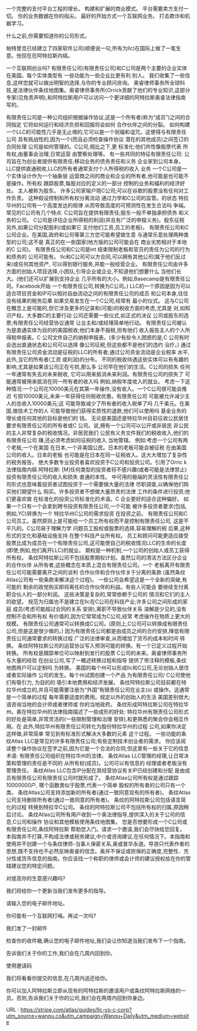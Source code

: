一个完整的支付平台工程的增长。 
 构建和扩展的商业模式。 
 平台需要卖方支付一切。 
 你的业务数据在你的指尖。 
 最好的开始方式一个互联网业务。 
 打击欺诈和机器学习。 
  
 什么之前,你需要知道你的公司形式。 
  
  
 帕特里克已经建立了四家软件公司(顺便说一句,所有为llc)在国际上做了一笔生意。他现在在阿特拉斯内缟。 
  
 一个互联网创业吗? 
 有限责任公司(有限责任公司)和C公司是两个主要的企业实体在美国。每个实体类型有 
 一些功能为一些企业比更有利 
 别人。 
 我们收集了一些信息,这样您就可以做出明智的选择,与你的专业顾问咨询。 
 奥睿律师事务所全球科技,是法律伙伴条纹地图集。奥睿律师事务所(Orrick贡献了他们的专业知识,这部分专家(见免责声明),和阿特拉斯用户可以访问一个更详细的阿特拉斯奥睿法律指南写的。 
  
 有限责任公司是一种公司组织根据操作协议,这是一个所有者(称为“成员”)之间的合同指定 
 它将如何运行和经济负担和回报将会如何 
 合作伙伴之间的分裂。 
 如何构建一个LLC的可能性几乎是无止境的,它可以是一个祝福和诅咒。这使得与有限责任公司 
 具有挑战性的,因为一个(而且必须检查操作协议 
 潜在的其他成员)之间签订的合同处理 
 公司是如何管理的。C公司,相比之下,更 
 标准化:他们共性像股票代表 
 所有权,由董事会治理,日常运营 
 由警察处理等。 
 有一些共同的特征有限责任公司: 
 公司旨在为创业者提供有限责任;移动业务的债务责任和义务 
 企业家到公司本身。 
 LLC提供直通税收,LLC的所有者通常支付个人所得税的收入 
 业务 
 一个C公司是一个实体设计作为一个抽象层 
 运营商之间的商业和企业的所有者,他可能是也可能不是操作。所有权 
 跟踪股票,每股对应的定义的一部分 
 控制的业务和福利的经济好处。 
 主人被称为股东。 
 许多公司家喻户晓C公司;可以在谷歌的股票没有任何对工作负责。 
 这种假设控制和所有权分离流动 
 通过力学和C公司的监管。的状态 
 特拉华州的公司有一个高度发达的规律 
 从而导致高度的可预测性在发生合法吗 
 争端。 
 常见的C公司有几个特点: 
 C公司旨在提供有限责任;股东一般不单独承担债务 
 和义务的公司。 
 C公司是评估企业所得税的利润(并且有广泛的申报义务)。股东征税 
 另外,如果公司分配股利(或如果它 
 支付他们工资,员工的老板)。 
 有限责任公司和C公司企业。在美国,政府和公司等第三方您可能希望做生意 
 与通常乐意处理两种类型的公司;这不是 
 真正的在一些国家(地方版的公司可能会在 
 商业劣势相对于本地的C 
 公司)。 
 有限责任公司和C公司是int 
 结束限制老板和官员的责任为公司的行为和债务的 
 公司可能有。 
 llc和C公司可以方合同,可以拥有其他公司(属于他们反过来)或任何其他资产, 
 可以得到银行服务,并能一般经营企业。 
 有限责任公司由许多方面的创始人项目选择,小团队,引导企业或企业,不知道他们想要什么 
 当他们长大。(他们还可以扩展到支持企业 
 几乎所有的大小。例如,Basecamp是有限责任公司。Facebook开始 
 一个有限责任公司,转换为C公司。) 
 LLC的一个原因是因为可以适合项目资金和IP可以相对自由流动之间的有限责任公司的成员 
 和公司本身,往往没有结果的税务后果 
 如果交易发生在一个C公司,经常有 
 最小的仪式。 
 这与C公司在概念上是可能的,但它涉及更多的记录和(可能)的税收方面的考虑,尤其是 
 对,如知识产权。大多数C的主要行动 
 公司还需要一些仪式,如正式的决议 
 公司或股东的选票;有限责任公司经营协议通常 
 让业主和/或经理简单地行动。 
 有限责任公司被认为是直通实体为目的的美国税收;他们本身不报税,但有他们 
 收入报告主人的个人所得税申报表。C 
 公司文件自己的纳税申报表。(多少有些令人困惑的是,C 
 公司有时会选出直通状态和公司可以选择 
 像公司征税,但这些都不是他们的违约 
 治疗。) 
 通过有限责任公司资金流动是征税的LLC的所有者;通过公司资金流动是企业税率 
 水平,此外,当它的所有者(工资 
 或利润)的分布。 
 不同的税收待遇这些实体可以有有趣的影响,尤其是如果该公司正在亏损,那么多 
 公司早在他们的生活。C公司的损失 
 任何一年通常有失去对未来税收, 
 它可以用来抵消未来利润。有限责任公司的损失了 
 可能通常被用来抵消在同一所有者的收入吗 
 例如,纳税年度收入的就业。 
 考虑一下这种情况:一个公司花10000美元在其第一年操作,没有收入。一个C公司很可能会推迟 
 亏损10000美元,未来一年获得任何税收优惠。有限责任公司 
 可能被允许减少主人的总收入10000美元;这 
 可能导致减少了所有者的收入税单了吗 
 几千美元。在美国,做技术工作的人 
 可能导致他们获得实质性的退款,他们可以使用吗 
 基金业务的增长或任何其他的目标是他们的 
 钱。 
 无论是美国还是特拉华州目前征收公民居住要求有限责任公司的所有者或C 
 公司。说,拥有一个公司可以公开或非居民 
 非公民的主人非常复杂的税收情况。非居民我们 
 公民有义务文件我们的税收收入,他们的有限责任公司 
 赚,还必须考虑如何征税的收入 
 当地管辖。 
 例如:考虑一个公司有两个老板,一个在美国 
 在日本,一个非美国公民。日本的老板可能会被征税 
 在由美国公司的收入。日本的老板 
 也可能是在日本在同一征税收入。这大大增加了复杂性的税务报告。 
 绝大多数专业投资者喜欢投资于C公司和投资公司。引用了Orric 
 k法律指南内缟 
 阿特拉斯: 
 [M]任何类型的投资者将不感兴趣(或者可能是法律禁止)投资有限责任公司的收入和损失 
 直通的本性。 
 中可用的极端的灵活性有限责任公司形式也意味着投资者试图投资于一个需要做大量的法律 
 尽职调查,以确保他们购买他们期望什么 
 购买。许多投资者不想做大量昂贵的法律 
 工作的条件进行投资;他们更喜欢做 
 在标准化的投资公司标准化的术语。C 
 企业更好的适合这种偏好。 
 如果一个只有一个会拿到聘书投资有限责任公司,一个可能 
 被许多投资者要求(包括,例如,YC)转换为一个 
 特拉华州C公司的需求投资 
 在投资之前。 
 有限责任公司和C公司员工。虽然原则上是可能给一个员工所有权而不是控制有限责任公司, 
 这是不平凡的。C公司易于理解力学 
 问题员工股权或股票的选择,容易理解的税 
 后果,这种形式的文化和基础设施支持 
 在整个科技产业所有权。 
 员工和顾问可能更适应接受 
 股票比成为成员在一个有限责任公司,这可能使自己的税收情况LLC的生命的长度 
 (即使,例如,他们离开LLC)的就业。 
 期权是一种机制,一个公司的创始人或员工获得所有权。 
 条纹阿特拉斯公司不包括股票期权计划。虽然公司的清洁方法区分企业的合作伙伴 
 从所有者,这些概念在本质上混合有限责任公司。一个 
 老板离开有限责任公司可能需要离开之间的谈判 
 合作伙伴和合作伙伴关于分离的条款 
 (虽然条纹Atlas公司有一些条款来解决这个过程)。 
 一些公司会希望这是一个全新的突破,有可能的 
 剩余的政党购买即将离任的合作伙伴的利益。有些人可能会 
 要继续支付离职合伙人的一部分利润。 
 这些决策是复杂的,常常依赖于公司的 
 情况和它们的主人的欲望。 
 规范为归属也不是建立在llc在C公司在科技产业;许多公司之间形成的家庭 
 成员(考虑可能超过合同的关系 
 安排),离职不导致伙伴关系 
 溶解是少见的,没有控制不会和所有权 
 有价值的,因为它常常成为C公司,经常 
 考虑操作在物质上更大的规模。 
 有限责任公司通常可以转换成C公司。(原则上,C公司可以转换成有限责任公司,但是这是很少做的。) 
 因为有限责任公司都是由成员之间的合约安排,降低有限责任公司通常要求的转换过程 
 广泛的法律审查,从而增加了货币的成本和时间 
 转换。 
 条纹阿特拉斯公司的运营协议写入预测可能的转换。有一个已定义过程开始转换。 
 所有权是跟踪单位可以映射到发行的股票 
 C公司的未来。奥睿律师事务所与大量的经验 
 在创业公司,写了一概述转换过程和指导 
 提供了带注释的模板,条纹地图用户可以定制吗 
 为转换。 
 美国的每个州可以形成llc和C公司,无论创始人居住或者实际操作 
 公司的发生。每个州试图创建一个产品 
 为有限责任公司/ C公司使他们有吸引力, 
 为目的的 
 吸引本地费用和经济发展。 
 条纹阿特拉斯公司目前都在特拉华州成立的,并且可能需要注册为“外国”有限责任公司在业主(s) 
 或操作。这通常是一个简单的过程 
 每年需要适度的费用。规定以外的创始人的生活 
 美国差别很大;请咨询当地的会计师或者律师或 
 你的当地政府。 
 条纹形成阿特拉斯公司在特拉华州。奥在特拉华州的法律指南描述了一些成形的好处: 
 特拉华州有限责任公司形式的好处是简单,非常灵活的(一些限制管理和治理 
 安排),和更熟悉的聚会你会相互作用。在 
 此外,特拉华州有限责任公司转化为股份特拉华州的过程 
 公司,如果你决定这样做,非常简单 
 常见到有标准形式解决大多数的元素 
 这个过程。 
 一些功能的条纹Atlas LLC是常见的许多有限责任公司;有些定制技术创业者的需求。 
 你应该阅读整个操作协议在签字之前,因为它是一个合法的合同,但这里有一些关于它的信息 
 术语: 
 有限责任公司组织在特拉华州的法律。 
 条纹Atlas LLC管理的经理,让日常决策和管理的责任是不同的 
 从所有权(成员)。公司可以有信息的 
 经理或者老板没有管理责任。 
 条纹Atlas LLC包含IP分配在其经营协议有关IP已经创建和分配 
 是由成员有限责任公司有限责任公司时就形成了。 
 条纹Atlas公司所有权是通过跟踪10000000户, 
 哪个函数类似于股票,代表一个简单 
 股权的所有者的公司只有一个类。 
 条纹Atlas公司支持添加新的所有者(通过一致同意现有的所有者)。 
 条纹Atlas公司支持删除所有者(通过一致同意的所有者)。 
 条纹的阿特拉斯公司包括语言简化的过程 
 转换到特拉华C公司。 
 条纹的阿特拉斯公司不包括所有权的归属,原因稍后讨论。 
 条纹Atlas公司所有用户收到一个奥法律指导,提供深入的关于公司的信息,C公司和操作 
 协议和其他模板使用条纹地图集。 
 您是否想要形成一个C公司或有限责任公司,条纹阿特拉斯 
 帮助您入门。请求一个邀请,我们会尽快给您回复。 
 本指南并不打算,不构成法律或税务建议,中介或咨询建议,在任何情况下。本指南和使用并不创建一个与条纹律师-当事人保密关系,奥或普华永道。导游只代表作者的思想,既不支持也不必然反映奥睿的信念。奥并不保证或担保的正确度,完整性、充分性或货币信息的指南。你应该找一个称职的律师或会计师的建议授权给在你的管辖建议您的特定问题。 
  
 对提高你的生意感兴趣吗? 
  
  
 我们将给你一个更新当我们发布更多的指导。 
  
 请输入您的电子邮件地址。 
  
 你可能有一个互联网打嗝。再试一次吗? 
  
  
 我们发了一封邮件 
  
  
 检查你的收件箱,确认您的电子邮件地址,我们会让你知道当我们发布下一个指南。 
  
 告诉我们关于你的工作,我们会在几周内回到你。 
  
  
  
 使用邀请码 
  
  
  
  
 我们将看看你提交的信息,在几周内送还给你。 
  
 你可以加入阿特拉斯立即从现有的阿特拉斯的邀请用户或条纹阿特拉斯网络的一员。否则,告诉我们关于你的公司,我们会在两周内回到你身边。 
  
  
   
  URL : https://stripe.com/atlas/guides/llc-vs-c-corp?utm_source=wanqu.co&utm_campaign=Wanqu+Daily&utm_medium=website